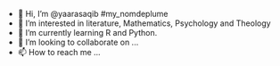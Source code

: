 - 👋 Hi, I’m @yaarasaqib #my_nomdeplume
- 👀 I’m interested in literature, Mathematics, Psychology and Theology
- 🌱 I’m currently learning R and Python.
- 💞️ I’m looking to collaborate on ...
- 📫 How to reach me ...

<!---
yaarasaqib/yaarasaqib is a ✨ special ✨ repository because its `README.md` (this file) appears on your GitHub profile.
You can click the Preview link to take a look at your changes.
--->
